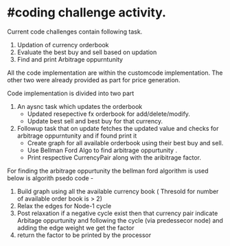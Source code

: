 #coding challenge activity.
================================
Current code challenges contain following task.
1. Updation of currency orderbook
2. Evaluate the best buy and sell based on updation
3. Find and print Arbitrage oppurntunity 

All the code implementation are within the customcode implementation. The other two were already provided as part for price generation.

Code implementation is divided into two part 
1. An aysnc task which updates the orderbook 
   - Updated resepective fx orderbook for add/delete/modify.
   - Update best sell and best buy for that currency.
2. Followup task that on update fetches the updated value and checks for arbitrage oppurntunity and if found print it
   - Create graph for all available orderbook using their best buy and sell.
   - Use Bellman Ford Algo to find arbitrage oppurtunity .
   - Print respective CurrencyPair along with the aribitrage factor.
  

For finding the arbitrage oppurtunity the bellman ford algorithm is used below is algorith psedo code -
1. Build graph using all the available currency book ( Thresold for number of available order book is > 2)
2. Relax the edges for Node-1 cycle
3. Post relaxation if a negative cycle exist then that currency pair indicate Arbitage oppurtunity
   and following the cycle (via predessecor node) and adding the edge weight we get the factor
4. return the factor to be printed by the processor
